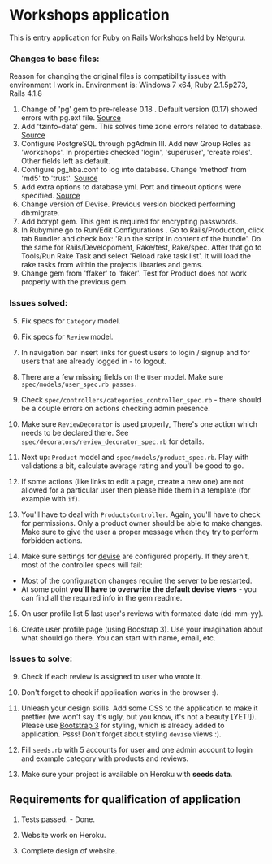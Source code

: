 # Workshops application

This is entry application for Ruby on Rails Workshops held by Netguru.

### Changes to base files:

Reason for changing the original files is compatibility issues with environment I work in.
Environment is: Windows 7 x64, Ruby 2.1.5p273, Rails 4.1.8

1. Change of 'pg' gem to pre-release 0.18 . Default version (0.17) showed errors with pg.ext file.  [Source](http://stackoverflow.com/questions/27321017/active-support-dependencies-rb247-require-cannot-load-such-file-2-1-pg-ex)
2. Add 'tzinfo-data' gem. This solves time zone errors related to database. [Source](http://stackoverflow.com/questions/23022258/tzinfodatasourcenotfound-error-starting-rails-v4-1-0-server-on-windows)
3. Configure PostgreSQL through pgAdmin III. Add new Group Roles as 'workshops'. In properties checked 'login', 'superuser', 'create roles'. Other fields left as default.
4. Configure pg_hba.conf to log into database. Change 'method' from 'md5' to 'trust'. [Source](http://stackoverflow.com/questions/2942485/psql-fatal-ident-authentication-failed-for-user-postgres)
5. Add extra options to database.yml. Port and timeout options were specified. [Source](http://stackoverflow.com/questions/7689097/ruby-on-rails-how-can-i-edit-database-yml-for-postgresql)
6. Change version of Devise. Previous version blocked performing db:migrate.
7. Add bcrypt gem. This gem is required for encrypting passwords.
8. In Rubymine go to Run/Edit Configurations . Go to Rails/Production, click tab Bundler and check box: 'Run the script in content of the bundle'. Do the same for Rails/Developoment, Rake/test, Rake/spec. After that go to Tools/Run Rake Task and select 'Reload rake task list'. It will load the rake tasks from within the projects libraries and gems.
9. Change gem from 'ffaker' to 'faker'. Test for Product does not work properly with the previous gem.

### Issues solved:

5. Fix specs for `Category` model.

6. Fix specs for `Review` model.

11. In navigation bar insert links for guest users to login / signup and for users that are already logged in - to logout.

1. There are a few missing fields on the `User` model. Make sure `spec/models/user_spec.rb passes.`

3. Check `spec/controllers/categories_controller_spec.rb` - there should be a
   couple errors on actions checking admin presence.

8. Make sure `ReviewDecorator` is used properly, There's one action which needs to be declared there. See `spec/decorators/review_decorator_spec.rb` for details.

4. Next up: `Product` model and `spec/models/product_spec.rb`. Play with validations a bit, calculate average rating and you'll be good to go.

10. If some actions (like links to edit a page, create a new one) are not allowed for a particular user then please hide them in a template (for example with `if`).

7. You'll have to deal with `ProductsController`. Again, you'll have to check for permissions. Only a product owner should be able to make changes. Make sure to give the user a proper message when they try to perform forbidden actions.

2. Make sure settings for [devise](https://github.com/plataformatec/devise) are
   configured properly.  If they aren’t, most of the controller specs will fail:
  * Most of the configuration changes require the server to be restarted.
  * At some point **you'll have to overwrite the default devise views** - you can find all the required info in the gem readme.

15. On user profile list 5 last user's reviews with formated date (dd-mm-yy).

14. Create user profile page (using Boostrap 3). Use your imagination about what should go there. You can start with name, email, etc.

### Issues to solve:

9. Check if each review is assigned to user who wrote it.

12. Don't forget to check if application works in the browser :).

13. Unleash your design skills. Add some CSS to the application to make it prettier (we won't say it's ugly, but you know, it's not a beauty [YET!]). Please use [Bootstrap 3](http://getbootstrap.com/css/) for styling, which is already added to application. Psss! Don't forget about styling `devise` views :).

16. Fill `seeds.rb` with 5 accounts for user and one admin account to login and example category with products and reviews.

17. Make sure your project is available on Heroku with **seeds data**.

## Requirements for qualification of application

1. Tests passed. - Done.

2. Website work on Heroku.

3. Complete design of website.
